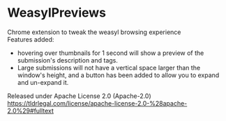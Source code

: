 WeasylPreviews
==============

Chrome extension to tweak the weasyl browsing experience  
Features added: 
- hovering over thumbnails for 1 second will show a preview of the
submission's description and tags.  
- Large submissions will not have a vertical space larger than the window's height,
and a button has been added to allow you to expand and un-expand it.


Released under Apache License 2.0 (Apache-2.0)
https://tldrlegal.com/license/apache-license-2.0-%28apache-2.0%29#fulltext